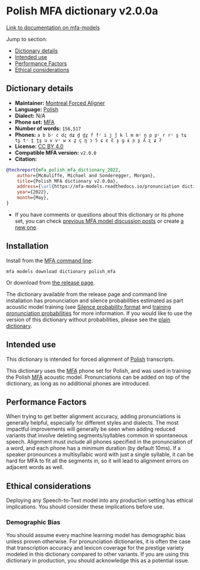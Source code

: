 
# Polish MFA dictionary v2.0.0a

[Link to documentation on mfa-models](https://mfa-models.readthedocs.io/en/main/dictionary/polish_mfa.html)

Jump to section:

- [Dictionary details](#dictionary-details)
- [Intended use](#intended-use)
- [Performance Factors](#performance-factors)
- [Ethical considerations](#ethical-considerations)

## Dictionary details

- **Maintainer:** [Montreal Forced Aligner](https://montreal-forced-aligner.readthedocs.io/)
- **Language:** [Polish](https://en.wikipedia.org/wiki/Polish_language)
- **Dialect:** N/A
- **Phone set:** [MFA](https://mfa-models.readthedocs.io/en/refactor/mfa_phone_set.html#polish)
- **Number of words:** `156,517`
- **Phones:** `a b bʲ c dʐ dʑ d̪ d̪z̪ f fʲ i j j̃ k l m mʲ n̪ p pʲ r rʲ s̪ tɕ tʂ tʲ t̪ t̪s̪ u v vʲ w x z̪ ç ŋ ɔ ɔ̃ ɕ ɛ ɛ̃ ɟ ɡ ɨ ɲ ʂ ʎ ʐ ʑ ʔ`
- **License:** [CC BY 4.0](https://github.com/MontrealCorpusTools/mfa-models/tree/main/dictionary/polish/mfa/v2.0.0a/LICENSE)
- **Compatible MFA version:** `v2.0.0`
- **Citation:**

```bibtex
@techreport{mfa_polish_mfa_dictionary_2022,
	author={McAuliffe, Michael and Sonderegger, Morgan},
	title={Polish MFA dictionary v2.0.0a},
	address={\url{https://mfa-models.readthedocs.io/pronunciation dictionary/Polish/Polish MFA dictionary v2_0_0a.html}},
	year={2022},
	month={May},
}
```

- If you have comments or questions about this dictionary or its phone set, you can check [previous MFA model discussion posts](https://github.com/MontrealCorpusTools/mfa-models/discussions?discussions_q=Polish+MFA+dictionary+v2.0.0a) or create [a new one](https://github.com/MontrealCorpusTools/mfa-models/discussions/new).

## Installation

Install from the [MFA command line](https://montreal-forced-aligner.readthedocs.io/en/latest/user_guide/models/index.html):

```
mfa models download dictionary polish_mfa
```

Or download from [the release page](https://github.com/MontrealCorpusTools/mfa-models/releases/tag/dictionary-polish_mfa-v2.0.0a).

The dictionary available from the release page and command line installation has pronunciation and silence probabilities estimated as part acoustic model training (see [Silence probability format](https://montreal-forced-aligner.readthedocs.io/en/latest/user_guide/dictionary.html#silence-probabilities) and [training pronunciation probabilities](https://montreal-forced-aligner.readthedocs.io/en/latest/user_guide/workflows/training_dictionary.html) for more information.  If you would like to use the version of this dictionary without probabilities, please see the [plain dictionary](https://raw.githubusercontent.com/MontrealCorpusTools/mfa-models/main/dictionary/polish/mfa/polish_mfa.dict).

## Intended use

This dictionary is intended for forced alignment of [Polish](https://en.wikipedia.org/wiki/Polish_language) transcripts.

This dictionary uses the [MFA](https://mfa-models.readthedocs.io/en/refactor/mfa_phone_set.html#polish) phone set for Polish, and was used in training the Polish [MFA](https://mfa-models.readthedocs.io/en/refactor/mfa_phone_set.html#polish) acoustic model. Pronunciations can be added on top of the dictionary, as long as no additional phones are introduced.

## Performance Factors

When trying to get better alignment accuracy, adding pronunciations is generally helpful, especially for different styles and dialects. The most impactful improvements will generally be seen when adding reduced variants that involve deleting segments/syllables common in spontaneous speech.  Alignment must include all phones specified in the pronunciation of a word, and each phone has a minimum duration (by default 10ms). If a speaker pronounces a multisyllabic word with just a single syllable, it can be hard for MFA to fit all the segments in, so it will lead to alignment errors on adjacent words as well.

## Ethical considerations

Deploying any Speech-to-Text model into any production setting has ethical implications. You should consider these implications before use.

### Demographic Bias

You should assume every machine learning model has demographic bias unless proven otherwise. For pronunciation dictionaries, it is often the case that transcription accuracy and lexicon coverage for the prestige variety modeled in this dictionary compared to other variants. If you are using this dictionary in production, you should acknowledge this as a potential issue.
